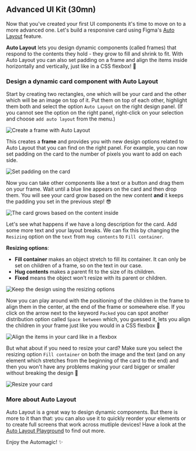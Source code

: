 ## Advanced UI Kit (30mn)

Now that you've created your first UI components it's time to move on to a more advanced one. Let's build a responsive card using Figma's [Auto Layout](https://help.figma.com/hc/en-us/articles/360040451373-Create-dynamic-designs-with-Auto-layout) feature.

**Auto Layout** lets you design dynamic components (called frames) that respond to the contents they hold - they grow to fill and shrink to fit. With Auto Layout you can also set padding on a frame and align the items inside horizontally and vertically, just like in a CSS flexbox! 💪


### Design a dynamic card component with Auto Layout

Start by creating two rectangles, one which will be your card and the other which will be an image on top of it. Put them on top of each other, highlight them both and select the option `Auto Layout` on the right design panel. (If you cannot see the option on the right panel, right-click on your selection and choose `add auto layout` from the menu.)

![Create a frame with Auto Layout](https://raw.githubusercontent.com/lewagon/fullstack-images/master/frontend/pds_auto_layout_one.gif)

This creates a **frame** and provides you with new design options related to Auto Layout that you can find on the right panel. For example, you can now set padding on the card to the number of pixels you want to add on each side.

![Set padding on the card](https://raw.githubusercontent.com/lewagon/fullstack-images/master/frontend/pds_auto_layout_two.png)

Now you can take other components like a text or a button and drag them on your frame. Wait until a blue line appears on the card and then drop them. You will see your card grow based on the new content **and** it keeps the padding you set in the previous step! 😎

![The card grows based on the content inside](https://raw.githubusercontent.com/lewagon/fullstack-images/master/frontend/pds_auto_layout_three.gif)

Let's see what happens if we have a long description for the card. Add some more text and your layout breaks. We can fix this by changing the `Resizing` option on the `text` from `Hug contents` to `Fill container`.

**Resizing options**:
- **Fill container** makes an object stretch to fill its container. It can only be set on children of a frame, so on the text in our case.
- **Hug contents** makes a parent fit to the size of its children.
- **Fixed** means the object won't resize with its parent or children.

![Keep the design using the resizing options](https://raw.githubusercontent.com/lewagon/fullstack-images/master/frontend/pds_auto_layout_four.gif)

Now you can play around with the positioning of the children in the frame to align them in the center, at the end of the frame or somewhere else. If you click on the arrow next to the keyword `Packed` you can spot another distribution option called `Space between` which, you guessed it, lets you align the children in your frame just like you would in a CSS flexbox 🤩

![Align the items in your card like in a flexbox](https://raw.githubusercontent.com/lewagon/fullstack-images/master/frontend/pds_auto_layout_five.png)

But what about if you need to resize your card? Make sure you select the resizing option `Fill container` on both the image and the text (and on any element which stretches from the beginning of the card to the end) and then you won't have any problems making your card bigger or smaller without breaking the design 🎉

![Resize your card](https://raw.githubusercontent.com/lewagon/fullstack-images/master/frontend/pds_auto_layout_six.gif)


### More about Auto Layout

Auto Layout is a great way to design dynamic components. But there is more to it than that: you can also use it to quickly reorder your elements or to create full screens that work across mutliple devices! Have a look at the [Auto Layout Playground](https://www.figma.com/community/file/784448220678228461) to find out more.

Enjoy the Automagic! ✨
